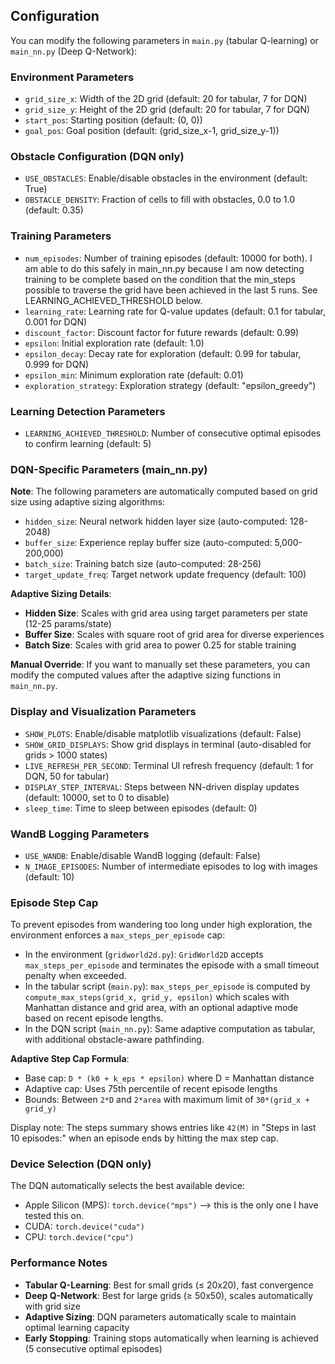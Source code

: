 ## Configuration

You can modify the following parameters in `main.py` (tabular Q-learning) or `main_nn.py` (Deep Q-Network):

### Environment Parameters

- `grid_size_x`: Width of the 2D grid (default: 20 for tabular, 7 for DQN)
- `grid_size_y`: Height of the 2D grid (default: 20 for tabular, 7 for DQN)
- `start_pos`: Starting position (default: (0, 0))
- `goal_pos`: Goal position (default: (grid_size_x-1, grid_size_y-1))

### Obstacle Configuration (DQN only)

- `USE_OBSTACLES`: Enable/disable obstacles in the environment (default: True)
- `OBSTACLE_DENSITY`: Fraction of cells to fill with obstacles, 0.0 to 1.0 (default: 0.35)

### Training Parameters

- `num_episodes`: Number of training episodes (default: 10000 for both). I am able to do this safely in main_nn.py because I am now detecting training to be complete based on the condition that the min_steps possible to traverse the grid have been achieved in the last 5 runs. See LEARNING_ACHIEVED_THRESHOLD below.
- `learning_rate`: Learning rate for Q-value updates (default: 0.1 for tabular, 0.001 for DQN)
- `discount_factor`: Discount factor for future rewards (default: 0.99)
- `epsilon`: Initial exploration rate (default: 1.0)
- `epsilon_decay`: Decay rate for exploration (default: 0.99 for tabular, 0.999 for DQN)
- `epsilon_min`: Minimum exploration rate (default: 0.01)
- `exploration_strategy`: Exploration strategy (default: "epsilon_greedy")

### Learning Detection Parameters

- `LEARNING_ACHIEVED_THRESHOLD`: Number of consecutive optimal episodes to confirm learning (default: 5)

### DQN-Specific Parameters (main_nn.py)

**Note**: The following parameters are automatically computed based on grid size using adaptive sizing algorithms:

- `hidden_size`: Neural network hidden layer size (auto-computed: 128-2048)
- `buffer_size`: Experience replay buffer size (auto-computed: 5,000-200,000)
- `batch_size`: Training batch size (auto-computed: 28-256)
- `target_update_freq`: Target network update frequency (default: 100)

**Adaptive Sizing Details**:
- **Hidden Size**: Scales with grid area using target parameters per state (12-25 params/state)
- **Buffer Size**: Scales with square root of grid area for diverse experiences
- **Batch Size**: Scales with grid area to power 0.25 for stable training

**Manual Override**: If you want to manually set these parameters, you can modify the computed values after the adaptive sizing functions in `main_nn.py`.

### Display and Visualization Parameters

- `SHOW_PLOTS`: Enable/disable matplotlib visualizations (default: False)
- `SHOW_GRID_DISPLAYS`: Show grid displays in terminal (auto-disabled for grids > 1000 states)
- `LIVE_REFRESH_PER_SECOND`: Terminal UI refresh frequency (default: 1 for DQN, 50 for tabular)
- `DISPLAY_STEP_INTERVAL`: Steps between NN-driven display updates (default: 10000, set to 0 to disable)
- `sleep_time`: Time to sleep between episodes (default: 0)

### WandB Logging Parameters

- `USE_WANDB`: Enable/disable WandB logging (default: False)
- `N_IMAGE_EPISODES`: Number of intermediate episodes to log with images (default: 10)

### Episode Step Cap

To prevent episodes from wandering too long under high exploration, the environment enforces a `max_steps_per_episode` cap:

- In the environment (`gridworld2d.py`): `GridWorld2D` accepts `max_steps_per_episode` and terminates the episode with a small timeout penalty when exceeded.
- In the tabular script (`main.py`): `max_steps_per_episode` is computed by `compute_max_steps(grid_x, grid_y, epsilon)` which scales with Manhattan distance and grid area, with an optional adaptive mode based on recent episode lengths.
- In the DQN script (`main_nn.py`): Same adaptive computation as tabular, with additional obstacle-aware pathfinding.

**Adaptive Step Cap Formula**:
- Base cap: `D * (k0 + k_eps * epsilon)` where D = Manhattan distance
- Adaptive cap: Uses 75th percentile of recent episode lengths
- Bounds: Between `2*D` and `2*area` with maximum limit of `30*(grid_x + grid_y)`

Display note: The steps summary shows entries like `42(M)` in "Steps in last 10 episodes:" when an episode ends by hitting the max step cap.

### Device Selection (DQN only)

The DQN automatically selects the best available device:
- Apple Silicon (MPS): `torch.device("mps")` --> this is the only one I have tested this on. 
- CUDA: `torch.device("cuda")`
- CPU: `torch.device("cpu")`

### Performance Notes

- **Tabular Q-Learning**: Best for small grids (≤ 20x20), fast convergence
- **Deep Q-Network**: Best for large grids (≥ 50x50), scales automatically with grid size
- **Adaptive Sizing**: DQN parameters automatically scale to maintain optimal learning capacity
- **Early Stopping**: Training stops automatically when learning is achieved (5 consecutive optimal episodes)